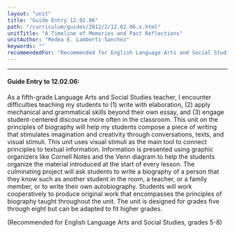 ```yaml
---
layout: "unit"
title: "Guide Entry 12.02.06"
path: "/curriculum/guides/2012/2/12.02.06.x.html"
unitTitle: "A Timeline of Memories and Past Reflections"
unitAuthor: "Medea E. Lamberti-Sanchez"
keywords: ""
recommendedFor: "Recommended for English Language Arts and Social Studies, grades 5-8"
---
```

<body>
<hr/>
 <h4>
  Guide Entry to 12.02.06:
 </h4>
 <p>
  As a fifth-grade Language Arts and Social Studies teacher, I encounter difficulties teaching my students to (1) write with elaboration, (2) apply mechanical and grammatical skills beyond their own essay, and (3) engage student-centered discourse more often in the classroom. This unit on the principles of biography will help my students compose a piece of writing that stimulates imagination and creativity through conversations, texts, and visual stimuli. This unit uses visual stimuli as the main tool to connect principles to textual information. Information is presented using graphic organizers like Cornell Notes and the Venn diagram to help the students organize the material introduced at the start of every lesson. The culminating project will ask students to write a biography of a person that they know such as another student in the room, a teacher, or a family member, or to write their own autobiography. Students will work cooperatively to produce original work that encompasses the principles of biography taught throughout the unit. The unit is designed for grades five through eight but can be adapted to fit higher grades.
 </p>
<p>
  (Recommended for English Language Arts and Social Studies, grades 5-8)
 </p>


</body>